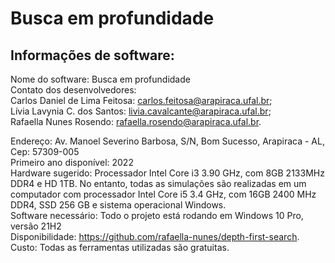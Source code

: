 # Busca em profundidade

## Informações de software: 
Nome do software: Busca em profundidade <br>
Contato dos desenvolvedores:  
Carlos Daniel de Lima Feitosa: carlos.feitosa@arapiraca.ufal.br;  
Lívia Lavynia C. dos Santos: livia.cavalcante@arapiraca.ufal.br;  
Rafaella Nunes Rosendo: rafaella.rosendo@arapiraca.ufal.br.  

Endereço: Av. Manoel Severino Barbosa, S/N, Bom Sucesso, Arapiraca - AL, Cep: 57309-005  
Primeiro ano disponível: 2022  
Hardware sugerido: Processador Intel Core i3 3.90 GHz, com  8GB 2133MHz DDR4 e HD 1TB. No entanto, todas as simulações são realizadas em um computador com processador Intel Core i5 3.4 GHz, com 16GB 2400 MHz DDR4, SSD 256 GB e sistema operacional Windows.  
Software necessário: Todo o projeto está rodando em Windows 10 Pro, versão 21H2  
Disponibilidade: https://github.com/rafaella-nunes/depth-first-search.  
Custo: Todas as ferramentas utilizadas são gratuitas.

